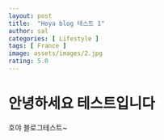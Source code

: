 ```yaml
---
layout: post
title:  "Hoya blog 테스트 1"
author: sal
categories: [ Lifestyle ]
tags: [ France ]
image: assets/images/2.jpg
rating: 5.0
---
```


# 안녕하세요 테스트입니다

호야 블로그테스트~


